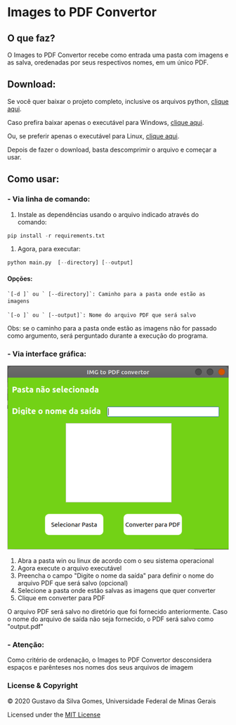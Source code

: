 # Images to PDF Convertor
## O que faz?
O Images to PDF Convertor recebe como entrada uma pasta com imagens e as salva, oredenadas por seus respectivos nomes, em um único PDF.

## Download:
Se você quer baixar o projeto completo, inclusive os arquivos python, <a href="https://github.com/gustadsg/to_pdf_convertor/archive/master.zip">clique aqui</a>.

Caso prefira baixar apenas o executável para Windows, <a href="https://downgit.github.io/#/home?url=https://github.com/gustadsg/to_pdf_convertor/tree/master/win">clique aqui</a>.

Ou, se preferir apenas o executável para Linux, <a href="https://downgit.github.io/#/home?url=https://github.com/gustadsg/to_pdf_convertor/tree/master/linux">clique aqui</a>.

Depois de fazer o download, basta descomprimir o arquivo e começar a usar.

## Como usar:
###  -  Via linha de comando:
1. Instale as dependências usando o arquivo indicado através do comando:
```python
pip install -r requirements.txt
```
1. Agora, para executar:
```python
python main.py  [--directory] [--output]
```
#### Opções:
    `[-d ]` ou ` [--directory]`: Caminho para a pasta onde estão as imagens
	
	`[-o ]` ou ` [--output]`: Nome do arquivo PDF que será salvo

Obs:  se o caminho para a pasta onde estão as imagens não for passado como argumento, será perguntado durante a execução do programa.

###  -  Via interface gráfica:

<img src="/images/screenshot.png" />

1. Abra a pasta win ou linux de acordo com o seu sistema operacional
1. Agora execute o arquivo executável
1. Preencha o campo "Digite o nome da saída" para definir o nome do arquivo PDF  que será salvo (opcional)
1. Selecione a pasta onde estão salvas as imagens que quer converter
1. Clique em converter para PDF


O arquivo PDF será salvo no diretório que foi fornecido anteriormente. Caso o nome do arquivo de saída não seja fornecido, o PDF será salvo como "output.pdf"

###  -  Atenção: 
Como critério de ordenação, o Images to PDF Convertor desconsidera espaços e parênteses nos nomes dos seus arquivos de imagem

### License & Copyright
© 2020 Gustavo da Silva Gomes, Universidade Federal de Minas Gerais

Licensed under the [MIT License](LICENSE)
